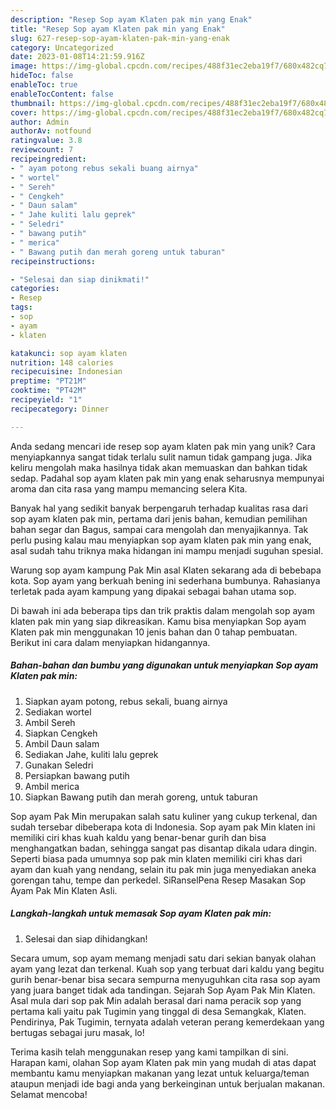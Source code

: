 ```yaml
---
description: "Resep Sop ayam Klaten pak min yang Enak"
title: "Resep Sop ayam Klaten pak min yang Enak"
slug: 627-resep-sop-ayam-klaten-pak-min-yang-enak
category: Uncategorized
date: 2023-01-08T14:21:59.916Z
image: https://img-global.cpcdn.com/recipes/488f31ec2eba19f7/680x482cq70/sop-ayam-klaten-pak-min-foto-resep-utama.jpg
hideToc: false
enableToc: true
enableTocContent: false
thumbnail: https://img-global.cpcdn.com/recipes/488f31ec2eba19f7/680x482cq70/sop-ayam-klaten-pak-min-foto-resep-utama.jpg
cover: https://img-global.cpcdn.com/recipes/488f31ec2eba19f7/680x482cq70/sop-ayam-klaten-pak-min-foto-resep-utama.jpg
author: Admin
authorAv: notfound
ratingvalue: 3.8
reviewcount: 7
recipeingredient:
- " ayam potong rebus sekali buang airnya"
- " wortel"
- " Sereh"
- " Cengkeh"
- " Daun salam"
- " Jahe kuliti lalu geprek"
- " Seledri"
- " bawang putih"
- " merica"
- " Bawang putih dan merah goreng untuk taburan"
recipeinstructions:

- "Selesai dan siap dinikmati!"
categories:
- Resep
tags:
- sop
- ayam
- klaten

katakunci: sop ayam klaten 
nutrition: 148 calories
recipecuisine: Indonesian
preptime: "PT21M"
cooktime: "PT42M"
recipeyield: "1"
recipecategory: Dinner

---
```





Anda sedang mencari ide resep sop ayam klaten pak min yang unik? Cara menyiapkannya sangat tidak terlalu sulit namun tidak gampang juga. Jika keliru mengolah maka hasilnya tidak akan memuaskan dan bahkan tidak sedap. Padahal sop ayam klaten pak min yang enak seharusnya mempunyai aroma dan cita rasa yang mampu memancing selera Kita.





Banyak hal yang sedikit banyak berpengaruh terhadap kualitas rasa dari sop ayam klaten pak min, pertama dari jenis bahan, kemudian pemilihan bahan segar dan Bagus, sampai cara mengolah dan menyajikannya. Tak perlu pusing kalau mau menyiapkan sop ayam klaten pak min yang enak,      asal sudah tahu triknya maka hidangan ini mampu menjadi suguhan spesial.














Warung sop ayam kampung Pak Min asal Klaten sekarang ada di bebebapa kota. Sop ayam yang berkuah bening ini sederhana bumbunya. Rahasianya terletak pada ayam kampung yang dipakai sebagai bahan utama sop.






Di bawah ini ada beberapa tips dan trik praktis dalam mengolah sop ayam klaten pak min yang siap dikreasikan. Kamu bisa menyiapkan Sop ayam Klaten pak min menggunakan 10 jenis bahan dan 0 tahap pembuatan. Berikut ini cara dalam menyiapkan hidangannya.

<!--inarticleads1-->

##### Bahan-bahan dan bumbu yang digunakan untuk menyiapkan Sop ayam Klaten pak min:

1. Siapkan  ayam potong, rebus sekali, buang airnya
1. Sediakan  wortel
1. Ambil  Sereh
1. Siapkan  Cengkeh
1. Ambil  Daun salam
1. Sediakan  Jahe, kuliti lalu geprek
1. Gunakan  Seledri
1. Persiapkan  bawang putih
1. Ambil  merica
1. Siapkan  Bawang putih dan merah goreng, untuk taburan


Sop ayam Pak Min merupakan salah satu kuliner yang cukup terkenal, dan sudah tersebar dibeberapa kota di Indonesia. Sop ayam pak Min klaten ini memiliki ciri khas kuah kaldu yang benar-benar gurih dan bisa menghangatkan badan, sehingga sangat pas disantap dikala udara dingin. Seperti biasa pada umumnya sop pak min klaten memiliki ciri khas dari ayam dan kuah yang nendang, selain itu pak min juga menyediakan aneka gorengan tahu, tempe dan perkedel. SiRanselPena Resep Masakan Sop Ayam Pak Min Klaten Asli. 

<!--inarticleads2-->

##### Langkah-langkah untuk memasak Sop ayam Klaten pak min:


1. Selesai dan siap dihidangkan!

Secara umum, sop ayam memang menjadi satu dari sekian banyak olahan ayam yang lezat dan terkenal. Kuah sop yang terbuat dari kaldu yang begitu gurih benar-benar bisa secara sempurna menyuguhkan cita rasa sop ayam yang juara banget tidak ada tandingan. Sejarah Sop Ayam Pak Min Klaten. Asal mula dari sop pak Min adalah berasal dari nama peracik sop yang pertama kali yaitu pak Tugimin yang tinggal di desa Semangkak, Klaten. Pendirinya, Pak Tugimin, ternyata adalah veteran perang kemerdekaan yang bertugas sebagai juru masak, lo! 

Terima kasih telah menggunakan resep yang kami tampilkan di sini. Harapan kami, olahan Sop ayam Klaten pak min yang mudah di atas dapat membantu kamu menyiapkan makanan yang lezat untuk keluarga/teman ataupun menjadi ide bagi anda yang berkeinginan untuk berjualan makanan. Selamat mencoba!
